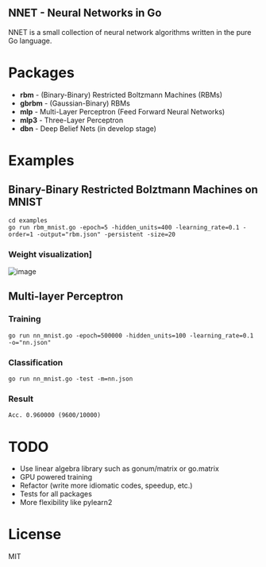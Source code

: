 NNET - Neural Networks in Go
---------------------------------------------------------------

NNET is a small collection of neural network algorithms written in the pure Go language. 

# Packages 

- **rbm** - (Binary-Binary) Restricted Boltzmann Machines (RBMs)
- **gbrbm** - (Gaussian-Binary) RBMs
- **mlp** - Multi-Layer Perceptron (Feed Forward Neural Networks)
- **mlp3** - Three-Layer Perceptron
- **dbn** - Deep Belief Nets (in develop stage)

# Examples

## Binary-Binary Restricted Bolztmann Machines on MNIST

    cd examples
    go run rbm_mnist.go -epoch=5 -hidden_units=400 -learning_rate=0.1 -order=1 -output="rbm.json" -persistent -size=20
    
### Weight visualization]

![image](http://r9y9.github.io/images/RBM_mnist_Hidden_500_layers.png)

## Multi-layer Perceptron

### Training

    go run nn_mnist.go -epoch=500000 -hidden_units=100 -learning_rate=0.1 -o="nn.json"

### Classification

    go run nn_mnist.go -test -m=nn.json

### Result

    Acc. 0.960000 (9600/10000)

# TODO

- Use linear algebra library such as gonum/matrix or go.matrix
- GPU powered training
- Refactor (write more idiomatic codes, speedup, etc.)
- Tests for all packages
- More flexibility like pylearn2
 
# License

MIT